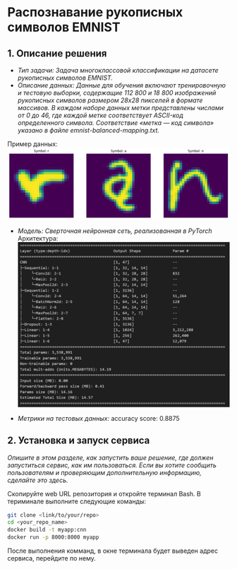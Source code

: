 # Распознавание рукописных символов EMNIST

## 1. Описание решения
- *Тип задачи:* 
_Задача многоклассовой классификации на датасете рукописных символов EMNIST._
- *Описание данных:*
_Данные для обучения включают тренировочную и тестовую выборки, содержащие 112 800 и 18 800 изображений рукописных символов размером 28х28 пикселей в формате массивов. В каждом наборе данных метки представлены числами от 0 до 46, где каждой метке соответствует ASCII-код определенного символа._
_Соответствие «метка — код символа» указано в файле emnist-balanced-mapping.txt._

Пример данных:
![Пример изображения 28x28](./example.png)

- *Модель:*
*Сверточная нейронная сеть, реализованная в PyTorch* 
Архитектура:
![Архитектура](./architecture.png)

- *Метрики на тестовых данных:*
accuracy score: 0.8875


## 2. Установка и запуск сервиса

_Опишите в этом разделе, как запустить ваше решение, где должен запуститься сервис, как им пользоваться. Если вы хотите сообщить пользователям и проверяющим дополнительную информацию, сделайте это здесь._

Скопируйте web URL репозитория и откройте терминал Bash.
В териминале выполните следующие команды:
```bash
git clone <link/to/your/repo>
cd <your_repo_name>
docker build -t myapp:cnn
docker run -p 8000:8000 myapp
```

После выполнения комманд, в окне терминала будет выведен адрес сервиса, перейдите по нему.